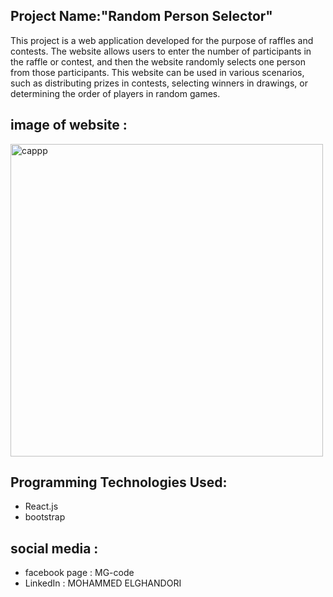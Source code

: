 ## Project Name:"Random Person Selector"

This project is a web application developed for the purpose of raffles and contests. The website allows users to enter the number of participants in the raffle or contest, and then the website randomly selects one person from those participants. This website can be used in various scenarios, such as distributing prizes in contests, selecting winners in drawings, or determining the order of players in random games.

## image of website :
<img width="500" alt="cappp" src="https://github.com/MG-elghandori/table_Multiplication/assets/110783998/d05e587f-75e7-481a-8974-697410c05226">

## Programming Technologies Used:
- React.js
- bootstrap

## social media :
- facebook page : MG-code
- LinkedIn : MOHAMMED ELGHANDORI
